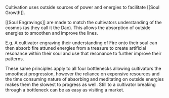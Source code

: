 Cultivation uses outside sources of power and energies to facilitate [[Soul Growth]].

[[Soul Engravings]] are made to match the cultivators understanding of the cosmos (as they call it the Dao). This allows the absorption of outside energies to smoothen and improve the lines.

E.g. A cultivator engraving their understanding of Fire onto their soul can then absorb fire attuned energies from a treasure to create artificial resonance within their soul and use that resonance to further improve their patterns. 

These same principles apply to all four bottlenecks allowing cultivators the smoothest progression, however the reliance on expensive resources and the time consuming nature of absorbing and meditating on outside energies makes them the slowest to progress as well. Still to a cultivator breaking through a bottleneck can be as easy as visiting a market.